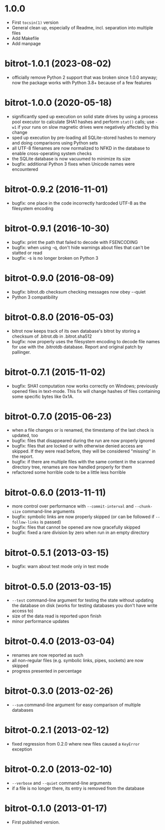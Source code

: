 # 1.0.0
- First `tocsin(1)` version
- General clean up, especially of Readme, incl. separation into multiple files
- Add Makefile
- Add manpage

# bitrot-1.0.1 (2023-08-02)
- officially remove Python 2 support that was broken since 1.0.0 anyway; now the
  package works with Python 3.8+ because of a few features

# bitrot-1.0.0 (2020-05-18)
- significantly sped up execution on solid state drives by using a process pool
  executor to calculate SHA1 hashes and perform `stat()` calls; use `-w1` if
  your runs on slow magnetic drives were negatively affected by this change
- sped up execution by pre-loading all SQLite-stored hashes to memory and doing
  comparisons using Python sets
- all UTF-8 filenames are now normalized to NFKD in the database to enable
  cross-operating system checks
- the SQLite database is now vacuumed to minimize its size
- bugfix: additional Python 3 fixes when Unicode names were encountered

# bitrot-0.9.2 (2016-11-01)
- bugfix: one place in the code incorrectly hardcoded UTF-8 as the filesystem
  encoding

# bitrot-0.9.1 (2016-10-30)
- bugfix: print the path that failed to decode with FSENCODING
- bugfix: when using -q, don't hide warnings about files that can't be statted
  or read
- bugfix: -s is no longer broken on Python 3

# bitrot-0.9.0 (2016-08-09)
- bugfix: bitrot.db checksum checking messages now obey --quiet
- Python 3 compatibility

# bitrot-0.8.0 (2016-05-03)
- bitrot now keeps track of its own database's bitrot by storing a checksum of
  .bitrot.db in .bitrot.sha512
- bugfix: now properly uses the filesystem encoding to decode file names for use
  with the .bitrotdb database. Report and original patch by pallinger.

# bitrot-0.7.1 (2015-11-02)
- bugfix: SHA1 computation now works correctly on Windows; previously opened
  files in text-mode. This fix will change hashes of files containing some
  specific bytes like 0x1A.

# bitrot-0.7.0 (2015-06-23)
- when a file changes or is renamed, the timestamp of the last check is updated,
  too
- bugfix: files that disappeared during the run are now properly ignored
- bugfix: files that are locked or with otherwise denied access are skipped. If
  they were read before, they will be considered "missing" in the report.
- bugfix: if there are multiple files with the same content in the scanned
  directory tree, renames are now handled properly for them
- refactored some horrible code to be a little less horrible

# bitrot-0.6.0 (2013-11-11)
- more control over performance with `--commit-interval` and `--chunk-size`
  command-line arguments
- bugfix: symbolic links are now properly skipped (or can be followed if
  `--follow-links` is passed)
- bugfix: files that cannot be opened are now gracefully skipped
- bugfix: fixed a rare division by zero when run in an empty directory

# bitrot-0.5.1 (2013-03-15)
- bugfix: warn about test mode only in test mode

# bitrot-0.5.0 (2013-03-15)
- `--test` command-line argument for testing the state without updating the
  database on disk (works for testing databases you don't have write access to)
- size of the data read is reported upon finish
- minor performance updates

# bitrot-0.4.0 (2013-03-04)
- renames are now reported as such
- all non-regular files (e.g. symbolic links, pipes, sockets) are now skipped
- progress presented in percentage

# bitrot-0.3.0 (2013-02-26)
- `--sum` command-line argument for easy comparison of multiple databases

# bitrot-0.2.1 (2013-02-12)
- fixed regression from 0.2.0 where new files caused a `KeyError` exception

# bitrot-0.2.0 (2013-02-10)
- `--verbose` and `--quiet` command-line arguments
- if a file is no longer there, its entry is removed from the database

# bitrot-0.1.0 (2013-01-17)
- First published version.
